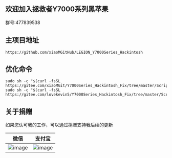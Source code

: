 ## 欢迎加入拯救者Y7000系列黑苹果
群号:477839538

## 主项目地址
```
https://github.com/xiaoMGitHub/LEGION_Y7000Series_Hackintosh
```

## 优化命令
```
sudo sh -c "$(curl -fsSL https://gitee.com/xiaoMGit/Y7000Series_Hackintosh_Fix/tree/master/Script/Optimize.sh)"
sudo sh -c "$(curl -fsSL https://gitee.com/lovekevin5/Y7000Series_Hackintosh_Fix/tree/master/Script/Optimize.sh)"
```

## 关于捐赠

如果您认可我的工作，可以通过捐赠支持我后续的更新

| 微信                                                       | 支付宝                                               |
| ---------------------------------------------------------- | ---------------------------------------------------- |
| ![image](https://gitee.com/xiaoMGit/Y7000Series_Hackintosh_Fix/raw/master/Screenshot/WeChat.jpg) | ![image](https://gitee.com/xiaoMGit/Y7000Series_Hackintosh_Fix/raw/master/Screenshot/Alipay.jpg) |